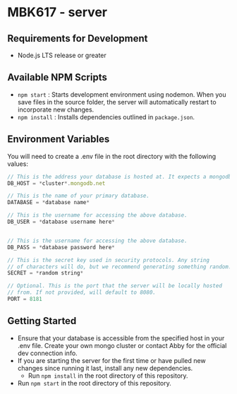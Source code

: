 # MBK617 - server
## Requirements for Development
* Node.js LTS release or greater

## Available NPM Scripts
* `npm start` : Starts development environment using nodemon. When you save files in the source folder, the server will automatically restart to incorporate new changes.
* `npm install` : Installs dependencies outlined in `package.json`.

## Environment Variables
You will need to create a .env file in the root directory with the following values:
```js
// This is the address your database is hosted at. It expects a mongodb url.
DB_HOST = *cluster*.mongodb.net

// This is the name of your primary database.
DATABASE = *database name*

// This is the username for accessing the above database.
DB_USER = *database username here*


// This is the username for accessing the above database.
DB_PASS = *database password here*

// This is the secret key used in security protocols. Any string 
// of characters will do, but we recommend generating something random. 
SECRET = *random string*

// Optional. This is the port that the server will be locally hosted 
// from. If not provided, will default to 8080.
PORT = 8181
```

## Getting Started
* Ensure that your database is accessible from the specified host in your .env file. Create your own mongo cluster or contact Abby for the official dev connection info.
* If you are starting the server for the first time or have pulled new changes since running it last, install any new dependencies. 
  * Run `npm install` in the root directory of this repository.
* Run `npm start` in the root directory of this repository.
